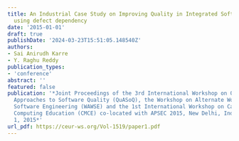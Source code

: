 ```yaml
---
title: An Industrial Case Study on Improving Quality in Integrated Software Product
  using defect dependency
date: '2015-01-01'
draft: true
publishDate: '2024-03-23T15:51:05.148540Z'
authors:
- Sai Anirudh Karre
- Y. Raghu Reddy
publication_types:
- 'conference'
abstract: ''
featured: false
publication: '*Joint Proceedings of the 3rd International Workshop on Quantitative
  Approaches to Software Quality (QuASoQ), the Workshop on Alternate Workforces for
  Software Engineering (WAWSE) and the 1st International Workshop on Case Method for
  Computing Education (CMCE) co-located with APSEC 2015, New Delhi, India, December
  1, 2015*'
url_pdf: https://ceur-ws.org/Vol-1519/paper1.pdf
---
```


